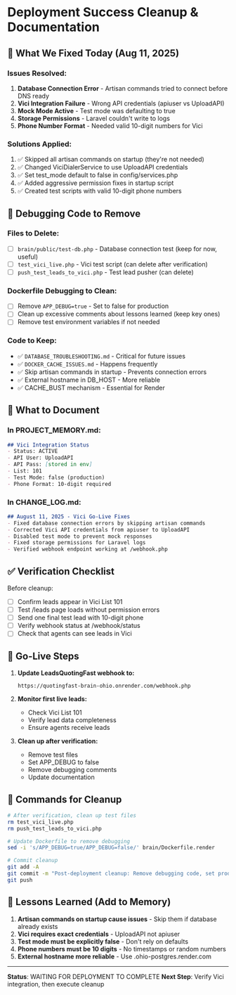 # Deployment Success Cleanup & Documentation

## 🎯 What We Fixed Today (Aug 11, 2025)

### Issues Resolved:
1. **Database Connection Error** - Artisan commands tried to connect before DNS ready
2. **Vici Integration Failure** - Wrong API credentials (apiuser vs UploadAPI)
3. **Mock Mode Active** - Test mode was defaulting to true
4. **Storage Permissions** - Laravel couldn't write to logs
5. **Phone Number Format** - Needed valid 10-digit numbers for Vici

### Solutions Applied:
1. ✅ Skipped all artisan commands on startup (they're not needed)
2. ✅ Changed ViciDialerService to use UploadAPI credentials
3. ✅ Set test_mode default to false in config/services.php
4. ✅ Added aggressive permission fixes in startup script
5. ✅ Created test scripts with valid 10-digit phone numbers

## 🧹 Debugging Code to Remove

### Files to Delete:
- [ ] `brain/public/test-db.php` - Database connection test (keep for now, useful)
- [ ] `test_vici_live.php` - Vici test script (can delete after verification)
- [ ] `push_test_leads_to_vici.php` - Test lead pusher (can delete)

### Dockerfile Debugging to Clean:
- [ ] Remove `APP_DEBUG=true` - Set to false for production
- [ ] Clean up excessive comments about lessons learned (keep key ones)
- [ ] Remove test environment variables if not needed

### Code to Keep:
- ✅ `DATABASE_TROUBLESHOOTING.md` - Critical for future issues
- ✅ `DOCKER_CACHE_ISSUES.md` - Happens frequently
- ✅ Skip artisan commands in startup - Prevents connection errors
- ✅ External hostname in DB_HOST - More reliable
- ✅ CACHE_BUST mechanism - Essential for Render

## 📝 What to Document

### In PROJECT_MEMORY.md:
```markdown
## Vici Integration Status
- Status: ACTIVE
- API User: UploadAPI
- API Pass: [stored in env]
- List: 101
- Test Mode: false (production)
- Phone Format: 10-digit required
```

### In CHANGE_LOG.md:
```markdown
## August 11, 2025 - Vici Go-Live Fixes
- Fixed database connection errors by skipping artisan commands
- Corrected Vici API credentials from apiuser to UploadAPI
- Disabled test mode to prevent mock responses
- Fixed storage permissions for Laravel logs
- Verified webhook endpoint working at /webhook.php
```

## ✅ Verification Checklist

Before cleanup:
- [ ] Confirm leads appear in Vici List 101
- [ ] Test /leads page loads without permission errors
- [ ] Send one final test lead with 10-digit phone
- [ ] Verify webhook status at /webhook/status
- [ ] Check that agents can see leads in Vici

## 🚀 Go-Live Steps

1. **Update LeadsQuotingFast webhook to:**
   ```
   https://quotingfast-brain-ohio.onrender.com/webhook.php
   ```

2. **Monitor first live leads:**
   - Check Vici List 101
   - Verify lead data completeness
   - Ensure agents receive leads

3. **Clean up after verification:**
   - Remove test files
   - Set APP_DEBUG to false
   - Remove debugging comments
   - Update documentation

## 🔧 Commands for Cleanup

```bash
# After verification, clean up test files
rm test_vici_live.php
rm push_test_leads_to_vici.php

# Update Dockerfile to remove debugging
sed -i 's/APP_DEBUG=true/APP_DEBUG=false/' brain/Dockerfile.render

# Commit cleanup
git add -A
git commit -m "Post-deployment cleanup: Remove debugging code, set production settings"
git push
```

## 📌 Lessons Learned (Add to Memory)

1. **Artisan commands on startup cause issues** - Skip them if database already exists
2. **Vici requires exact credentials** - UploadAPI not apiuser
3. **Test mode must be explicitly false** - Don't rely on defaults
4. **Phone numbers must be 10 digits** - No timestamps or random numbers
5. **External hostname more reliable** - Use .ohio-postgres.render.com

---

**Status**: WAITING FOR DEPLOYMENT TO COMPLETE
**Next Step**: Verify Vici integration, then execute cleanup

